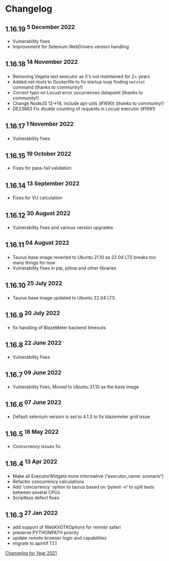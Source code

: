 # Changelog

## 1.16.19<sup> 5 December 2022</sup>
- Vulnerability fixes
- Improvement for Selenium WebDrivers version handling

## 1.16.18<sup> 14 November 2022</sup>
- Removing Vegeta test executor as it's not maintained for 2+ years
- Added net-tools to Dockerfile to fix startup loop finding `netstat` command (thanks to community!)
- Correct typo on Locust error occurrences datapoint (thanks to community!)
- Change NodeJS 12->14, include apt-utils (#1690) (thanks to community!)
- DE23863 Fix double counting of requests in Locust executor (#1691)

## 1.16.17<sup> 1 November 2022</sup>
- Vulnerability fixes

## 1.16.15<sup> 19 October 2022</sup>
- Fixes for pass-fail validation

## 1.16.14<sup> 13 September 2022</sup>
- Fixes for VU calculation

## 1.16.12<sup> 30 August 2022</sup>
- Vulnerability fixes and various version upgrades

## 1.16.11<sup> 04 August 2022</sup>
- Taurus base image reverted to Ubuntu 21.10 as 22.04 LTS breaks too many things for now
- Vulnerability fixes in pip, pillow and other libraries

## 1.16.10<sup> 25 July 2022</sup>
- Taurus base image updated to Ubuntu 22.04 LTS

## 1.16.9<sup> 20 July 2022</sup>
- fix handling of BlazeMeter backend timeouts

## 1.16.8<sup> 22 June 2022</sup>
- Vulnerability fixes

## 1.16.7<sup> 09 June 2022</sup>
- Vulnerability fixes, Moved to Ubuntu 21.10 as the base image

## 1.16.6<sup> 07 June 2022</sup>
- Default selenium version is set to 4.1.3 to fix blazemeter grid issue

## 1.16.5<sup> 18 May 2022</sup>
- Concurrency issues fix

## 1.16.4<sup> 13 Apr 2022</sup>
- Make all ExecutorWidgets more informative (“executor_name: scenario”)
- Refactor concurrency calculations
- Add ‘concurrency’ option to taurus based on ‘pytest -n’ to split tests between several CPUs
- Scriptless defect fixes

## 1.16.3<sup> 27 Jan 2022</sup>
- add support of WebKitGTKOptions for remote safari
- preserve PYTHONPATH priority
- update remote browser logic and capabilities
- migrate to apiritif 1.1.1

[Changelog for Year 2021](Changelog2021.md)

